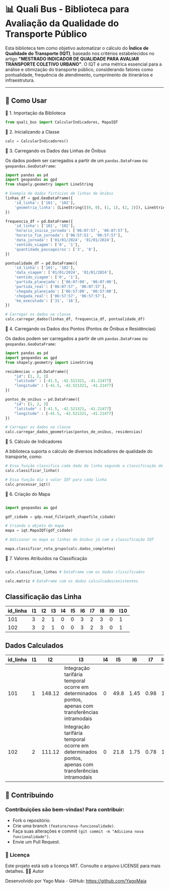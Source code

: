 # 📊 Quali Bus - Biblioteca para Avaliação da Qualidade do Transporte Público

Esta biblioteca tem como objetivo automatizar o cálculo do **Índice de Qualidade do Transporte (IQT)**, baseado nos critérios estabelecidos no artigo **"MESTRADO INDICADOR DE QUALIDADE PARA AVALIAR TRANSPORTE COLETIVO URBANO"**. O IQT é uma métrica essencial para a análise e otimização do transporte público, considerando fatores como pontualidade, frequência de atendimento, cumprimento de itinerários e infraestrutura.

---

## 🚀 Como Usar

🔹 1. Importação da Biblioteca

```python
from quali_bus import CalcularIndicadores, MapaIQT
```

🔹 2. Inicializando a Classe

```python
calc = CalcularIndicadores()
```

🔹 3. Carregando os Dados das Linhas de Ônibus

Os dados podem ser carregados a partir de um `pandas.DataFrame` ou `geopandas.GeoDataFrame`:

```python
import pandas as pd
import geopandas as gpd
from shapely.geometry import LineString

# Exemplo de dados fictícios de linhas de ônibus
linhas_df = gpd.GeoDataFrame({
    'id_linha': ['101', '102'],
    'geometria_linha': [LineString([(0, 0), (1, 1), (2, 2)]), LineString([(3, 3), (4, 4), (5, 5)])]
})

frequencia_df = pd.DataFrame({
    'id_linha': ['101', '102'],
    'horario_inicio_jornada': ['06:07:57', '06:07:57'],
    'horario_fim_jornada': ['06:57:51', '06:57:57'],
    'data_jornada': ['01/01/2024', '01/01/2024'],
    'sentido_viagem': ['0', '1'],
    'quantidade_passageiros': ['3', '8'],
})

pontualidade_df = pd.DataFrame({
    'id_linha': ['101', '102'],
    'data_viagem': ['01/01/2024', '01/01/2024'],
    'sentido_viagem': ['0', '1'],
    'partida_planejada': ['06:07:00', '06:07:00'],
    'partida_real': ['06:07:57', '06:07:57'],
    'chegada_planejada': ['06:57:00', '06:57:00'],
    'chegada_real': ['06:57:57', '06:57:57'],
    'km_executado': ['31', '16'],
})

# Carregar os dados na classe
calc.carregar_dados(linhas_df, frequencia_df, pontualidade_df)
```

🔹 4. Carregando os Dados dos Pontos (Pontos de Ônibus e Residências)

Os dados podem ser carregados a partir de um `pandas.DataFrame` ou `geopandas.GeoDataFrame`:

```python
import pandas as pd
import geopandas as gpd
from shapely.geometry import LineString

residencias = pd.DataFrame({
    "id": [1, 2, 3]
    "latitude" : [-41.5, -42.521321, -41.21477]
    "longitude" : [-41.5, -42.521321, -41.21477]
})

pontos_de_onibus = pd.DataFrame({
    "id": [1, 2, 3]
    "latitude" : [-41.5, -42.521321, -41.21477]
    "longitude" : [-41.5, -42.521321, -41.21477]
})

# Carregar os dados na classe
calc.carregar_dados_geometrias(pontos_de_onibus, residencias)
```

🔹 5. Cálculo de Indicadores

A biblioteca suporta o cálculo de diversos indicadores de qualidade do transporte, como:

```python
# Essa função classifica cada dado da linha segundo a classificação do IQT
calc.classificar_linha()

# Essa função diz o valor IQT para cada linha
calc.processar_iqt()
```

🔹 6. Criação do Mapa

```python

import geopandas as gpd

gdf_cidade = gdp.read_file(path_shapefile_cidade)

# Criando o objeto do mapa
mapa = iqt.MapaIQT(gdf_cidade)

# Adicionar no mapa as linhas de ônibus já com a classificação IQT

mapa.classificar_rota_grupo(calc.dados_completos)
```

🔹 7. Valores Atribuidos na Classificação

```python

calc.classificao_linhas # DataFrame com os dados clissificados

calc.matriz # DataFrame com os dados calculcados/existentes

```

## Classificação das Linha

| id_linha | I1  | I2  | I3  | I4  | I5  | I6  | I7  | I8  | I9  | I10 |
| -------- | --- | --- | --- | --- | --- | --- | --- | --- | --- | --- |
| 101      | 3   | 2   | 1   | 0   | 0   | 3   | 2   | 3   | 0   | 1   |
| 102      | 3   | 2   | 1   | 0   | 0   | 3   | 2   | 3   | 0   | 1   |

## Dados Calculados

| id_linha | I1  | I2     | I3                                                                                                 | I4  | I5   | I6   | I7   | I8  | I9                                                   | I10                           |
| -------- | --- | ------ | -------------------------------------------------------------------------------------------------- | --- | ---- | ---- | ---- | --- | ---------------------------------------------------- | ----------------------------- |
| 101      | 1   | 148.12 | Integração tarifária temporal ocorre em determinados pontos, apenas com transferências intramodais | 0   | 49.8 | 1.45 | 0.98 | 1   | Possuir informações em site e aplicativo atualizados | Aumento equivalente ao índice |
| 102      | 2   | 111.12 | Integração tarifária temporal ocorre em determinados pontos, apenas com transferências intramodais | 0   | 21.8 | 1.75 | 0.78 | 1   | Possuir informações em site e aplicativo atualizados | Aumento equivalente ao índice |

## 🤝 Contribuindo

### Contribuições são bem-vindas! Para contribuir:

- Fork o repositório.
- Crie uma branch `(feature/nova-funcionalidade)`.
- Faça suas alterações e commit `(git commit -m "Adiciona nova funcionalidade")`.
- Envie um Pull Request.

### 📜 Licença

Este projeto está sob a licença MIT. Consulte o arquivo LICENSE para mais detalhes.
👨‍💻 Autor

Desenvolvido por Yago Maia - GitHub: https://github.com/YagoMaia
